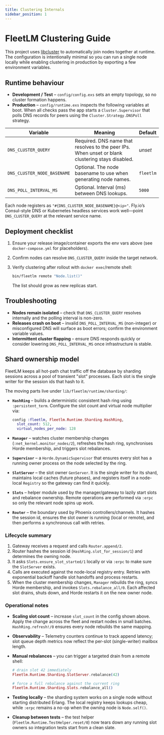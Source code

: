 ```yaml
---
title: Clustering Internals
sidebar_position: 1
---
```


# FleetLM Clustering Guide

This project uses [libcluster](https://hexdocs.pm/libcluster/readme.html) to automatically join nodes together at runtime. The configuration is intentionally minimal so you can run a single node locally while enabling clustering in production by exporting a few environment variables.

## Runtime behaviour

* **Development / Test** – `config/config.exs` sets an empty topology, so no cluster formation happens.
* **Production** – `config/runtime.exs` inspects the following variables at boot. When all checks pass the app starts a `Cluster.Supervisor` that polls DNS records for peers using the `Cluster.Strategy.DNSPoll` strategy.

| Variable | Meaning | Default |
| --- | --- | --- |
| `DNS_CLUSTER_QUERY` | Required. DNS name that resolves to the peer IPs. When unset or blank clustering stays disabled. | _unset_ |
| `DNS_CLUSTER_NODE_BASENAME` | Optional. The node basename to use when generating node names. | `fleetlm` |
| `DNS_POLL_INTERVAL_MS` | Optional. Interval (ms) between DNS lookups. | `5000` |

Each node registers as `"#{DNS_CLUSTER_NODE_BASENAME}@<ip>"`. Fly.io’s Consul-style DNS or Kubernetes headless services work well—point `DNS_CLUSTER_QUERY` at the relevant service name.

## Deployment checklist

1. Ensure your release image/container exports the env vars above (see `docker-compose.yml` for placeholders).
2. Confirm nodes can resolve `DNS_CLUSTER_QUERY` inside the target network.
3. Verify clustering after rollout with `docker exec`/remote shell:

   ```bash
   bin/fleetlm remote "Node.list()"
   ```

   The list should grow as new replicas start.

## Troubleshooting

* **Nodes remain isolated** – check that `DNS_CLUSTER_QUERY` resolves internally and the polling interval is non-zero.
* **Releases crash on boot** – invalid `DNS_POLL_INTERVAL_MS` (non-integer) or misconfigured DNS will surface as boot errors; confirm the environment variable values.
* **Intermittent cluster flapping** – ensure DNS responds quickly or consider lowering `DNS_POLL_INTERVAL_MS` once infrastructure is stable.

## Shard ownership model

FleetLM keeps all hot-path chat traffic off the database by sharding sessions across a pool of transient "slot" processes. Each slot is the single writer for the session ids that hash to it.

The moving parts live under `lib/fleetlm/runtime/sharding/`:

- **`HashRing`** – builds a deterministic consistent hash ring using `:persistent_term`. Configure the slot count and virtual node multiplier via:

  ```elixir
  config :fleetlm, Fleetlm.Runtime.Sharding.HashRing,
    slot_count: 512,
    virtual_nodes_per_node: 128
  ```

- **`Manager`** – watches cluster membership changes (`:net_kernel.monitor_nodes/2`), refreshes the hash ring, synchronises Horde membership, and triggers slot rebalances.
- **`Supervisor`** – a `Horde.DynamicSupervisor` that ensures every slot has a running owner process on the node selected by the ring.
- **`SlotServer`** – the slot owner `GenServer`. It is the single writer for its shard, maintains local caches (future phases), and registers itself in a node-local `Registry` so the gateway can find it quickly.
- **`Slots`** – helper module used by the manager/gateway to lazily start slots and rebalance ownership. Remote operations are performed via `:erpc` so only the relevant node spins up work.
- **`Router`** – the boundary used by Phoenix controllers/channels. It hashes the session id, ensures the slot owner is running (local or remote), and then performs a synchronous call with retries.

### Lifecycle summary

1. Gateway receives a request and calls `Router.append/2`.
2. Router hashes the session id (`HashRing.slot_for_session/1`) and determines the owning node.
3. It asks `Slots.ensure_slot_started/1` locally or via `:erpc` to make sure the `SlotServer` exists.
4. Calls are executed against the node-local registry entry. Retries with exponential backoff handle slot handoffs and process restarts.
5. When the cluster membership changes, `Manager` rebuilds the ring, syncs Horde membership, and invokes `Slots.rebalance_all/0`. Each affected slot drains, shuts down, and Horde restarts it on the new owner node.

### Operational notes

- **Scaling slot count** – increase `slot_count` in the config shown above. Apply the change across the fleet and restart nodes in small batches. `HashRing.refresh!/0` ensures every node rebuilds the same mapping.
- **Observability** – Telemetry counters continue to track append latency; slot queue depth metrics now reflect the per-slot (single-writer) mailbox length.
- **Manual rebalances** – you can trigger a targeted drain from a remote shell:

  ```elixir
  # drain slot 42 immediately
  Fleetlm.Runtime.Sharding.SlotServer.rebalance(42)

  # force a full rebalance against the current ring
  Fleetlm.Runtime.Sharding.Slots.rebalance_all()
  ```

- **Testing locally** – the sharding system works on a single node without starting distributed Erlang. The local registry keeps lookups cheap, while `:erpc` remains a no-op when the owning node is `Node.self()`.

- **Cleanup between tests** – the test helper (`Fleetlm.Runtime.TestHelper.reset/0`) now tears down any running slot owners so integration tests start from a clean slate.
